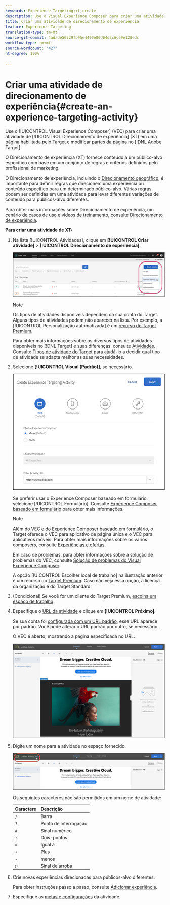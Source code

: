 ```yaml
---
keywords: Experience Targeting;xt;create
description: Use o Visual Experience Composer para criar uma atividade de Direcionamento de experiência (XT) em uma página habilitada pelo Target e modificar partes da página no Adobe Target.
title: Criar uma atividade de direcionamento de experiência
feature: Experience Targeting
translation-type: tm+mt
source-git-commit: 4adade56529fb95e4400e06d04d3c6c69e120edc
workflow-type: tm+mt
source-wordcount: '427'
ht-degree: 100%

---
```



# Criar uma atividade de direcionamento de experiência{#create-an-experience-targeting-activity}

Use o [!UICONTROL Visual Experience Composer] (VEC) para criar uma atividade de [!UICONTROL Direcionamento de experiência] (XT) em uma página habilitada pelo Target e modificar partes da página no [!DNL Adobe Target].

O Direcionamento de experiência (XT) fornece conteúdo a um público-alvo específico com base em um conjunto de regras e critérios definidos pelo profissional de marketing.

O Direcionamento de experiência, incluindo o [Direcionamento geográfico](/help/c-target/c-audiences/c-target-rules/geo.md), é importante para definir regras que direcionem uma experiência ou conteúdo específico para um determinado público-alvo. Várias regras podem ser definidas em uma atividade para levar diferentes variações de conteúdo para públicos-alvo diferentes.

Para obter mais informações sobre Direcionamento de experiência, um cenário de casos de uso e vídeos de treinamento, consulte [Direcionamento de experiência](/help/c-activities/t-experience-target/experience-target.md).

**Para criar uma atividade de XT:**

1. Na lista [!UICONTROL Atividades], clique em **[!UICONTROL Criar atividade]** > **[!UICONTROL Direcionamento de experiência]**.

   ![Criar atividade > Direcionamento de experiência](/help/c-activities/t-experience-target/t-xt-create/assets/xt_select-1.png)

   >[!NOTE]
   >
   >Os tipos de atividades disponíveis dependem da sua conta do Target. Alguns tipos de atividades podem não aparecer na lista. Por exemplo, a [!UICONTROL Personalização automatizada] é um [recurso do Target Premium](/help/c-intro/intro.md#premium).
   >
   >Para obter mais informações sobre os diversos tipos de atividades disponíveis no [!DNL Target] e suas diferenças, consulte [Atividades](/help/c-activities/activities.md#concept_D317A95A1AB54674BA7AB65C7985BA03). Consulte [Tipos de atividade do Target](/help/c-activities/target-activities-guide.md) para ajudá-lo a decidir qual tipo de atividade se adapta melhor as suas necessidades.

1. Selecione **[!UICONTROL Visual (Padrão)]**, se necessário.

   ![Caixa de diálogo Criar atividade de Direcionamento de experiência](/help/c-activities/t-experience-target/t-xt-create/assets/form_url-new.png)

   Se preferir usar o Experience Composer baseado em formulário, selecione [!UICONTROL Formulário]. Consulte [Experience Composer baseado em formulário](/help/c-experiences/form-experience-composer.md) para obter mais informações.

   >[!NOTE]
   >
   >Além do VEC e do Experience Composer baseado em formulário, o Target oferece o VEC para aplicativo de página única e o VEC para aplicativos móveis. Para obter mais informações sobre os vários composers, consulte [Experiências e ofertas](/help/c-experiences/experiences.md).
   >
   >Em caso de problemas, para obter informações sobre a solução de problemas do VEC, consulte [Solução de problemas do Visual Experience Composer](/help/c-experiences/c-visual-experience-composer/r-troubleshoot-composer/troubleshoot-composer.md).
   >
   >A opção [!UICONTROL Escolher local de trabalho] na ilustração anterior é um recurso do [Target Premium](/help/c-intro/intro.md). Caso não veja essa opção, a licença da organização é do Target Standard.

1. (Condicional) Se você for um cliente do Target Premium, [escolha um espaço de trabalho](/help/administrating-target/c-user-management/property-channel/property-channel.md).

1. Especifique o [URL da atividade](/help/c-activities/t-experience-target/t-xt-create/xt-activity-url.md#concept_D28549AAA0A14E3BB5F05F32BE8ABC90) e clique em **[!UICONTROL Próximo]**.

   Se sua conta foi [configurada com um URL padrão](/help/administrating-target/visual-experience-composer-set-up.md), esse URL aparece por padrão. Você pode alterar o URL padrão por outro, se necessário.

   O VEC é aberto, mostrando a página especificada no URL.

   ![Atividade de Direcionamento de experiência no VEC](/help/c-activities/t-experience-target/t-xt-create/assets/xt-in-vec.png)

1. Digite um nome para a atividade no espaço fornecido.

   ![Campo nome](/help/c-activities/t-experience-target/t-xt-create/assets/xt_name-new.png)

   Os seguintes caracteres não são permitidos em um nome de atividade:

   | Caractere | Descrição |
   |--- |--- |
   | `/` | Barra |
   | `?` | Ponto de interrogação |
   | `#` | Sinal numérico |
   | `:` | Dois-pontos |
   | `=` | Igual a |
   | `+` | Plus |
   | `-` | menos |
   | `@` | Sinal de arroba |

1. Crie novas experiências direcionadas para públicos-alvo diferentes.

   Para obter instruções passo a passo, consulte [Adicionar experiência](/help/c-activities/t-experience-target/t-xt-create/xt-add-experience.md).

1. Especifique as [metas e configurações](/help/c-activities/t-experience-target/t-xt-create/xt-goals-and-settings.md#reference_B25389FD6F3A4989801E740364B089CC) da atividade.